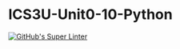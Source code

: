 # ICS3U-Unit0-10-Python

[![GitHub's Super Linter](https://github.com/Huzaifa-Khalid-2/ICS3U-Unit0-10-Python/workflows/GitHub's%20Super%20Linter/badge.svg)](https://github.com/Huzaifa-Khalid-2/ICS3U-Unit0-10-Python/actions)
